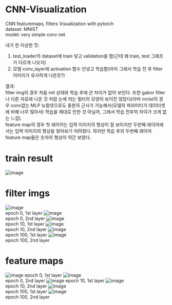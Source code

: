 # CNN-Visualization
CNN featuremaps, filters Visualization with pytorch  
dataset: MNIST  
model: very simple conv net

내가 한 이상한 짓:
1. test_loader의 dataset에 train 넣고 validation을 함(근데 왜 train, test 그래프가 다르게 나오지)
2. 모델 conv_layer에 activation 함수 안넣고 학습함(아마 그래서 학습 전 후 filter 이미지가 유사하게 나온듯?)

결과:  
filter img의 경우 처음 init 상태와 학습 후에 큰 차이가 없어 보인다. 또한 gabor filter나 다른 자료에 나온 것 처럼 눈에 띄는 필터의 모양이 보이진 않았다(아마 mnist의 경우 conv없는 MLP 뉴럴넷으로도 충분히 근사가 가능해서(모델의 파라미터가 데이터셋에 비해 너무 많아서) 학습을 제대로 안한 것 아닐까, 그래서 학습 전후의 차이가 크게 없는 느낌).  
feature map의 경우 첫 레이어는 입력 이미지의 형상이 잘 보이지만 두번째 레이어에서는 입력 이미지의 형상을 찾아보기 어려웠다. 하지만 학습 후의 두번째 레이어 feature map들은 숫자의 형상이 약간 보였다.

# train result
![image](/MNIST/train%20result/result.png)

# filter imgs
![image](/filter%20imgs/model0%200.png)  
epoch 0, 1st layer
![image](/filter%20imgs/model0%201.png)  
epoch 0, 2nd layer
![image](/filter%20imgs/model10%200.png)  
epoch 10, 1st layer
![image](/filter%20imgs/model10%201.png)  
epoch 10, 2nd layer
![image](/filter%20imgs/model100%200.png)  
epoch 100, 1st layer
![image](/filter%20imgs/model100%201.png)  
epoch 100, 2nd layer

# feature maps
![image](/feature%20map/fm1_0.png)
epoch 0, 1st layer
![image](/feature%20map/fm2_0.png)  
epoch 0, 2nd layer
![image](/feature%20map/fm1_10.png) 
epoch 10, 1st layer
![image](/feature%20map/fm2_10.png)  
epoch 10, 2nd layer
![image](/feature%20map/fm1_100.png)  
epoch 100, 1st layer
![image](/feature%20map/fm2_100.png)  
epoch 100, 2nd layer
